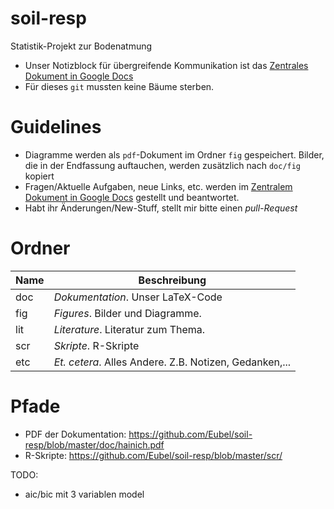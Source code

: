 # soil-resp
Statistik-Projekt zur Bodenatmung

- Unser Notizblock für übergreifende Kommunikation ist das [Zentrales Dokument in Google Docs](https://docs.google.com/document/d/1LNw0VvXJQfdcJ1U67CAbkyyx_cmjp0Txp3haRhfe_5w/edit?usp=sharing)
- Für dieses `git` mussten keine Bäume sterben.

# Guidelines
- Diagramme werden als `pdf`-Dokument im Ordner `fig` gespeichert.
Bilder, die in der Endfassung auftauchen, werden zusätzlich nach
`doc/fig` kopiert
- Fragen/Aktuelle Aufgaben, neue Links, etc. werden im [Zentralem Dokument in Google Docs](https://docs.google.com/document/d/1LNw0VvXJQfdcJ1U67CAbkyyx_cmjp0Txp3haRhfe_5w/edit?usp=sharing) gestellt und beantwortet.
- Habt ihr Änderungen/New-Stuff, stellt mir bitte einen *pull-Request*

# Ordner
|Name   | Beschreibung         |
|-------|----------------------|
|doc    | *Dokumentation*. Unser LaTeX-Code |
|fig    | *Figures*. Bilder und Diagramme. |
|lit    | *Literature*. Literatur zum Thema. |
|scr    | *Skripte*. R-Skripte
|etc    | *Et. cetera*. Alles Andere. Z.B. Notizen, Gedanken,... |

# Pfade
- PDF der Dokumentation: https://github.com/Eubel/soil-resp/blob/master/doc/hainich.pdf
- R-Skripte: https://github.com/Eubel/soil-resp/blob/master/scr/
 
TODO:

- aic/bic mit 3 variablen model
